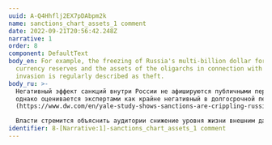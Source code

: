 ```yaml
---
uuid: A-Q4Hhflj2EX7pDAbpm2k
name: sanctions_chart_assets_1 comment
date: 2022-09-21T20:56:42.248Z
narrative: 1
order: 8
component: DefaultText
body_en: For example, the freezing of Russia's multi-billion dollar foreign
  currency reserves and the assets of the oligarchs in connection with the
  invasion is regularly described as theft.
body_ru: >-
  Негативный эффект санкций внутри России не афишируются публичными персонами,
  однако оценивается экспертами как крайне негативный в долгосрочной перспективе
  (https://www.dw.com/en/yale-study-shows-sanctions-are-crippling-russias-economy/a-62623738).\

  Власти стремится объяснить аудитории снижение уровня жизни внешним давлением и несправедливостью недружественных стран.
identifier: 8-[Narrative:1]-sanctions_chart_assets_1 comment
---
```

